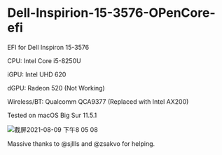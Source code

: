 # Dell-Inspirion-15-3576-OPenCore-efi

EFI for Dell Inspiron 15-3576

CPU: Intel Core i5-8250U

iGPU: Intel UHD 620

dGPU: Radeon 520 (Not Working)

Wireless/BT: Qualcomm QCA9377 (Replaced with Intel AX200)

Tested on macOS Big Sur 11.5.1

![截屏2021-08-09 下午8 05 08](https://user-images.githubusercontent.com/17025286/128703451-72a19c20-6762-4839-ac70-30c6995eee71.png)

Massive thanks to @sjllls and @zsakvo for helping.
